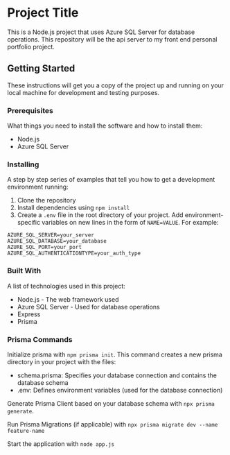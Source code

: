# Project Title

This is a Node.js project that uses Azure SQL Server for database operations. This repository will be the api server to my front end personal portfolio project.

## Getting Started

These instructions will get you a copy of the project up and running on your local machine for development and testing purposes.

### Prerequisites

What things you need to install the software and how to install them:

- Node.js
- Azure SQL Server

### Installing 

A step by step series of examples that tell you how to get a development environment running:

1. Clone the repository
2. Install dependencies using `npm install`
3. Create a `.env` file in the root directory of your project. Add environment-specific variables on new lines in the form of `NAME=VALUE`. For example:

```env
AZURE_SQL_SERVER=your_server
AZURE_SQL_DATABASE=your_database
AZURE_SQL_PORT=your_port
AZURE_SQL_AUTHENTICATIONTYPE=your_auth_type
```


### Built With 

A list of technologies used in this project:

- Node.js - The web framework used
- Azure SQL Server - Used for database operations
- Express
- Prisma 


### Prisma Commands 

Initialize prisma with `npm prisma init`. This command creates a new prisma directory in your project with the files: 
- schema.prisma: Specifies your database connection and contains the database schema
- .env: Defines environment variables (used for the database connection)

Generate Prisma Client based on your database schema with `npx prisma generate`. 

Run Prisma Migrations (if applicable) with `npx prisma migrate dev --name feature-name`

Start the application with `node app.js`
